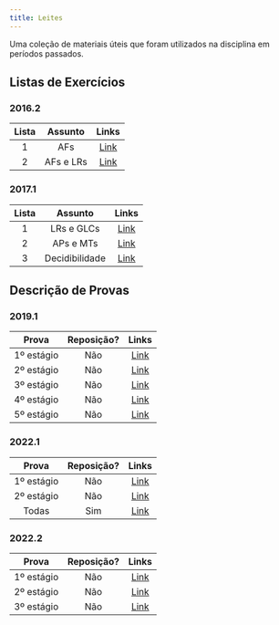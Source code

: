 ```yaml
---
title: Leites
---
```


Uma coleção de materiais úteis que foram utilizados na disciplina em períodos passados.

## Listas de Exercícios

### 2016.2
**Lista** | **Assunto** | **Links**  |
:---: | :---:| :---: |
1 | AFs | [Link](20162/listasDeExercicios/lista1.md) |
2 | AFs e LRs | [Link](20162/listasDeExercicios/lista2.md) |

### 2017.1
**Lista** | **Assunto** | **Links**  |
:---: | :---:| :---: |
1 | LRs e GLCs | [Link](20171/listasDeExercicios/lista1.md) |
2 | APs e MTs | [Link](20171/listasDeExercicios/lista2.md) |
3 | Decidibilidade | [Link](20171/listasDeExercicios/lista3.md) |

## Descrição de Provas

### 2019.1
**Prova** | **Reposição?** | **Links**  |
:---: | :---:| :---: |
1º estágio | Não | [Link](20191/provas/estagio1.md) |
2º estágio | Não | [Link](20191/provas/estagio2.md) |
3º estágio | Não | [Link](20191/provas/estagio3.md) |
4º estágio | Não | [Link](20191/provas/estagio4.md) |
5º estágio | Não | [Link](20191/provas/estagio5.md) |

### 2022.1
**Prova** | **Reposição?** | **Links**  |
:---: | :---:| :---: |
1º estágio | Não | [Link](https://drive.google.com/file/d/19V8RIuyTdCgu6PqOW4jszpvgzYOX1anw/view?usp=sharing) |
2º estágio | Não | [Link](https://drive.google.com/file/d/14JprDEhJ9jgZM6aHY2vg8iOMMfauG5Kg/view?usp=sharing) |
Todas | Sim | [Link](20221/provas/reposicao.md) |

### 2022.2
**Prova** | **Reposição?** | **Links**  |
:---: | :---:| :---: |
1º estágio | Não | [Link](https://drive.google.com/file/d/1-x9E3r1MIGcoU6Nu9xlZd2yqA5vFW5fE/view?usp=sharing) |
2º estágio | Não | [Link](https://drive.google.com/file/d/1uuoZL8zCqo7o_bKjSDO29U7lyQRbMxsH/view?usp=sharing) |
3º estágio | Não | [Link](https://drive.google.com/file/d/1yCxXPNvwFjPueI0UmaEOFX-4rmEb-O3G/view?usp=sharing) |

